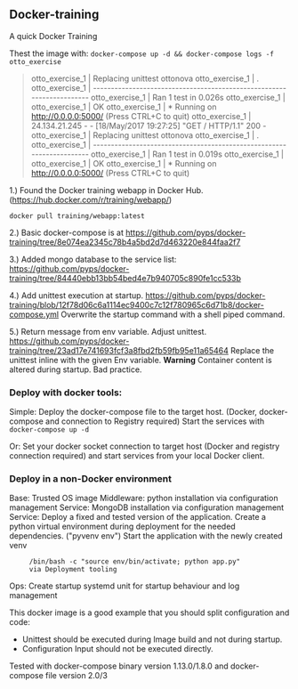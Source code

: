 ## Docker-training
A quick Docker Training

Thest the image with:
```docker-compose up -d && docker-compose logs -f otto_exercise```
> otto_exercise_1  | Replacing unittest ottonova
> otto_exercise_1  | .
> otto_exercise_1  | ----------------------------------------------------------------------
> otto_exercise_1  | Ran 1 test in 0.026s
> otto_exercise_1  |
> otto_exercise_1  | OK
> otto_exercise_1  |  * Running on http://0.0.0.0:5000/ (Press CTRL+C to quit)
> otto_exercise_1  | 24.134.21.245 - - [18/May/2017 19:27:25] "GET / HTTP/1.1" 200 -
> otto_exercise_1  | Replacing unittest ottonova
> otto_exercise_1  | .
> otto_exercise_1  | ----------------------------------------------------------------------
> otto_exercise_1  | Ran 1 test in 0.019s
> otto_exercise_1  |
> otto_exercise_1  | OK
> otto_exercise_1  |  * Running on http://0.0.0.0:5000/ (Press CTRL+C to quit)

1.) Found the Docker training webapp in Docker Hub. (https://hub.docker.com/r/training/webapp/)

```docker pull training/webapp:latest```


2.) Basic docker-compose is at https://github.com/pyps/docker-training/tree/8e074ea2345c78b4a5bd2d7d463220e844faa2f7


3.) Added mongo database to the service list: https://github.com/pyps/docker-training/tree/84440ebb13bb54bed4e7b940705c890fe1cc533b


4.) Add unittest execution at startup. https://github.com/pyps/docker-training/blob/12f78d06c6a1114ec9400c7c12f780965c6d71b8/docker-compose.yml
Overwrite the startup command with a shell piped command.


5.) Return message from env variable. Adjust unittest. https://github.com/pyps/docker-training/tree/23ad17e741693fcf3a8fbd2fb59fb95e11a65464
Replace the unittest inline with the given Env variable.
**Warning** Container content is altered during startup. Bad practice.


### Deploy with docker tools:

Simple:
Deploy the docker-compose file to the target host. (Docker, docker-compose and connection to Registry required)
Start the services with ```docker-compose up -d```

Or:
Set your docker socket connection to target host (Docker and registry connection required) and start services from your local Docker client.


### Deploy in a non-Docker environment

Base: Trusted OS image
Middleware: python installation via configuration management
Service: MongoDB installation via configuration management
Service: Deploy a fixed and tested version of the application. Create a python virtual environment during deployment for the needed dependencies. ("pyvenv env")
         Start the application with the newly created venv

         /bin/bash -c "source env/bin/activate; python app.py"
         via Deployment tooling
Ops: Create startup systemd unit for startup behaviour and log management


This docker image is a good example that you should split configuration and code:
* Unittest should be executed during Image build and not during startup.
* Configuration Input should not be executed directly.

Tested with docker-compose binary version 1.13.0/1.8.0 and docker-compose file version 2.0/3
